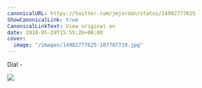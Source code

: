 ```yaml
---
canonicalURL: https://twitter.com/jmjordan/status/14982777625
ShowCanonicalLink: true
CanonicalLinkText: View original on
date: 2010-05-29T15:55:26+00:00
cover:
  image: "/images/14982777625-107787719.jpg"
---
```

Dia! - 

![](/images/14982777625-107787719.jpg)